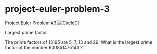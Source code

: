 # project-euler-problem-3
Project Euler Problem #3
[![CircleCI](https://circleci.com/gh/milafiolita/problem3.svg?style=shield)](https://circleci.com/gh/milafiolita/problem3)

Largest prime factor

The prime factors of 13195 are 5, 7, 13 and 29.
What is the largest prime factor of the number 600851475143 ?
